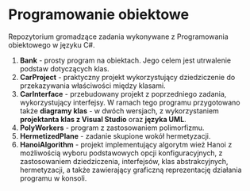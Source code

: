 # Programowanie obiektowe

Repozytorium gromadzące zadania wykonywane z Programowania obiektowego w języku C#.

1. **Bank** - prosty program na obiektach. Jego celem jest utrwalenie podstaw dotyczących klas.
2. **CarProject** - praktyczny projekt wykorzystujący dziedziczenie do przekazywania właściwości między klasami.
3. **CarInterface** - przebudowany projekt z poprzedniego zadania, wykorzystujący interfejsy. W ramach tego programu przygotowano także **diagramy klas** - w dwóch wersjach, z wykorzystaniem **projektanta klas z Visual Studio** oraz **języka UML**.
4. **PolyWorkers** - program z zastosowaniem polimorfizmu.
5. **HermetizedPlane** - zadanie skupione wokół hermetyzacji.
6. **HanoiAlgorithm** - projekt implementujący algorytm wież Hanoi z możliwością wyboru podstawowych opcji konfiguracyjnych, z zastosowaniem dziedziczenia, interfejsów, klas abstrakcyjnych, hermetyzacji, a także zawierający graficzną reprezentację działania programu w konsoli. 
